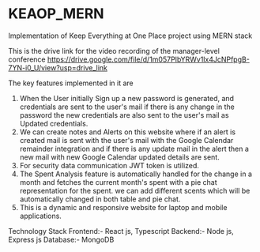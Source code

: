 # KEAOP_MERN
Implementation of Keep Everything at One Place project using MERN stack

This is the drive link for the video recording of the manager-level conference 
https://drive.google.com/file/d/1m057PIbYRWv1lx4JcNPfpgB-7YN-i0_U/view?usp=drive_link

The key features implemented in it are 
1. When the User initially Sign up a new password is generated, and credentials are sent to the user's mail if there is any change in the password the new credentials are also sent to the user's mail as Updated credentials.
2. We can create notes and Alerts on this website where if an alert is created mail is sent with the user's mail with the Google Calendar remainder integration and if there is any update mail in the alert then a new mail with new Google Calendar updated details are sent.
3. For security data communication JWT token is utilized.
4. The Spent Analysis feature is automatically handled for the change in a month and fetches the current month's spent with a pie chat representation for the spent. we can add different scents which will be automatically changed in both table and pie chat.
5. This is a dynamic and responsive website for laptop and mobile applications.

Technology Stack
Frontend:- React js, Typescript
Backend:- Node js, Express js
Database:- MongoDB
